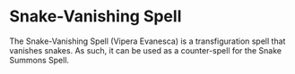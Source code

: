 # Snake-Vanishing Spell  
The Snake-Vanishing Spell (Vipera Evanesca) is a transfiguration spell that vanishes snakes. As such, it can be used as a counter-spell for the Snake Summons Spell.  
  
